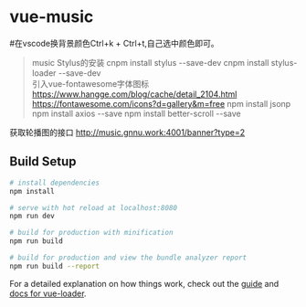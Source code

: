 # vue-music
#在vscode换背景颜色Ctrl+k + Ctrl+t,自己选中颜色即可。
> music
>Stylus的安装
cnpm install stylus --save-dev
cnpm install stylus-loader --save-dev  
>引入vue-fontawesome字体图标 https://www.hangge.com/blog/cache/detail_2104.html
https://fontawesome.com/icons?d=gallery&m=free
>npm install jsonp
>npm install axios --save
>npm install better-scroll --save






获取轮播图的接口
http://music.gnnu.work:4001/banner?type=2


## Build Setup

``` bash
# install dependencies
npm install

# serve with hot reload at localhost:8080
npm run dev

# build for production with minification
npm run build

# build for production and view the bundle analyzer report
npm run build --report
```

For a detailed explanation on how things work, check out the [guide](http://vuejs-templates.github.io/webpack/) and [docs for vue-loader](http://vuejs.github.io/vue-loader).
